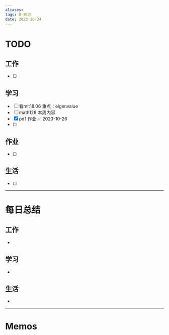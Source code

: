 ```yaml
---
aliases:
tags: D-日记
date: 2023-10-24
---
```

# TODO

## 工作

- [ ] 
## 学习

- [ ] 看mit18.06 重点：eigenvalue
- [ ] math128 本周内容
- [x] pd1 作业 ✅ 2023-10-26
- [ ] 
## 作业

- [ ] 
## 生活

- [ ] 
*** 
# 每日总结

## 工作

- 
## 学习

- 
## 生活

- 

----------------------
# Memos

